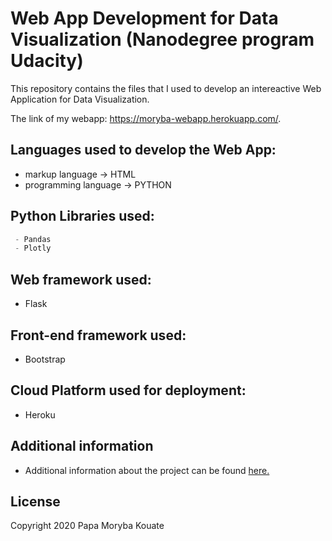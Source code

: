 # Web App Development for Data Visualization (Nanodegree program Udacity)

This repository contains the files that I used to develop an intereactive Web Application for Data Visualization.

The link of my webapp: https://moryba-webapp.herokuapp.com/.

## Languages used to develop the Web App:

- markup language -> HTML 
- programming language -> PYTHON 

## Python Libraries used:
```python
 - Pandas
 - Plotly
```
## Web framework used:
- Flask
## Front-end framework used:
- Bootstrap
## Cloud Platform used for deployment: 
- Heroku

## Additional information
- Additional information about the project can be found [here.](https://towardsdatascience.com/how-i-developed-my-web-app-for-data-visualization-with-python-93555ad83c2d?source=friends_link&sk=7a5f72db46f702e54d2e90b272b16ac4) 

## License

Copyright 2020  Papa Moryba Kouate

